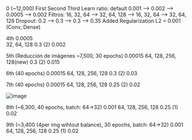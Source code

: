 0 (~12,000)                           First               Second              Third
Learn ratio: default 0.001   -->  0.002         -->  0.0005        --> 0.002
Filtros: 16, 32, 64          -->  32, 64, 128   -->  16, 32, 64    --> 32, 64, 128
Dropout: 0.2                 -->  0.3           -->  0.3           --> 0.35
                                                                 Added Regularization L2 = 0.001 
                                                                           (Conv, Dense)

4th
0.0005        
32, 64, 128
0.3 (2)
0.002

5th (Reducción de imágenes ~7,500, 30 epochs)
0.00015
64, 128, 256, 128(new)
0.3 (2)
0.015

6th (40 epochs)
0.00015
64, 128, 256, 128
0.3 (2)
0.03

7th (40 epochs)
0.00015
64, 128, 256, 128
0.25 (2)
0.02

![image](https://github.com/user-attachments/assets/2799a9dd-430d-49d9-94ed-8a232675b247)


8th (~6,300, 40 epochs, batch: 64->32)
0.001
64, 128, 256, 128
0.25 (1)
0.02


9th (~3,400 (4per img wihtout balance), 30 epochs, batch: 64->32)
0.001
64, 128, 256, 128
0.25 (1)
0.02

